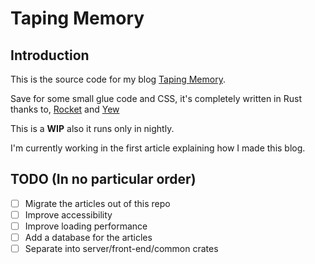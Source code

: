 # Taping Memory

## Introduction

This is the source code for my blog [Taping Memory](https://taping-memory.herokuapp.com/).

Save for some small glue code and CSS, it's completely written in Rust thanks to, [Rocket](https://rocket.rs/) and [Yew](https://yew.rs/)

This is a **WIP** also it runs only in nightly.

I'm currently working in the first article explaining how I made this blog.

## TODO (In no particular order)

* [ ] Migrate the articles out of this repo
* [ ] Improve accessibility
* [ ] Improve loading performance
* [ ] Add a database for the articles
* [ ] Separate into server/front-end/common crates
